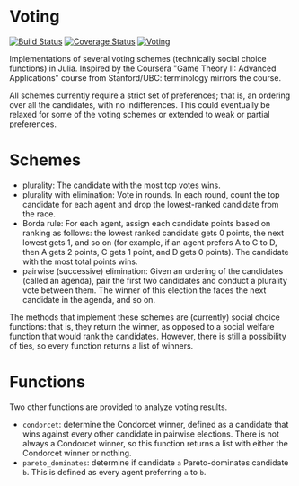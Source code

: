 # Voting

[![Build Status](https://travis-ci.org/tchajed/Voting.jl.svg?branch=master)](https://travis-ci.org/tchajed/Voting.jl)
[![Coverage Status](https://coveralls.io/repos/tchajed/Voting.jl/badge.svg?branch=master)](https://coveralls.io/r/tchajed/Voting.jl?branch=master)
[![Voting](http://pkg.julialang.org/badges/Voting_0.5.svg)](http://pkg.julialang.org/?pkg=Voting&ver=release)

Implementations of several voting schemes (technically social choice functions)
in Julia. Inspired by the Coursera "Game Theory II: Advanced Applications"
course from Stanford/UBC: terminology mirrors the course.

All schemes currently require a strict set of preferences; that is, an ordering
over all the candidates, with no indifferences. This could eventually be
relaxed for some of the voting schemes or extended to weak or partial preferences.

# Schemes

- plurality: The candidate with the most top votes wins.
- plurality with elimination: Vote in rounds. In each round, count the top
  candidate for each agent and drop the lowest-ranked candidate from the race.
- Borda rule: For each agent, assign each candidate points based on ranking as
  follows: the lowest ranked candidate gets 0 points, the next lowest gets 1,
  and so on (for example, if an agent prefers A to C to D, then A gets 2 points,
  C gets 1 point, and D gets 0 points). The candidate with the most total points
  wins.
- pairwise (successive) elimination: Given an ordering of the candidates
  (called an agenda), pair the first two candidates and conduct a plurality
  vote between them. The winner of this election the faces the next candidate in
  the agenda, and so on.

The methods that implement these schemes are (currently) social choice
functions: that is, they return the winner, as opposed to a social welfare
function that would rank the candidates. However, there is still a possibility
of ties, so every function returns a list of winners.

# Functions

Two other functions are provided to analyze voting results.

- `condorcet`: determine the Condorcet winner, defined as a candidate that wins
  against every other candidate in pairwise elections. There is not always a
  Condorcet winner, so this function returns a list with either the Condorcet
  winner or nothing.
- `pareto_dominates`: determine if candidate `a` Pareto-dominates candidate
  `b`. This is defined as every agent preferring `a` to `b`.
